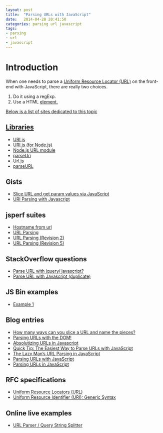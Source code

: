 ```yaml
---
layout: post
title:  "Parsing URLs with JavaScript"
date:   2014-04-28 20:41:50
categories: parsing url javascript
tags:
- parsing
- url
- javascript
---
```


Introduction
============

When one needs to parse a
[Uniform Resource Locator (URL)](http://en.wikipedia.org/wiki/Uniform_resource_locator)
on the front-end with JavaScript, there are really two choices.

1. Do it using a regExp.
2. Use a HTML <a href /> element.

Below is a list of sites dedicated to this topic

Libraries
---------

- [URI.js](http://medialize.github.io/URI.js)
- [URI.js (for Node.js)](https://www.npmjs.org/package/URIjs)
- [Node.js URL module](http://nodejs.org/api/url.html)
- [parseUri](http://blog.stevenlevithan.com/archives/parseuri)
- [Url.js](https://github.com/MoOx/Url.js)
- [parseURL](https://gist.github.com/jed/964849)

Gists
-----

- [Slice URL and get param values via JavaScript](https://gist.github.com/sairion/7065921)
- [URI Parsing with Javascript](https://gist.github.com/jlong/2428561)

jsperf suites
-------------

- [Hostname from url](http://jsperf.com/get-hostname-from-url)
- [URL Parsing](http://jsperf.com/url-parsing)
- [URL Parsing (Revision 2)](http://jsperf.com/url-parsing/2)
- [URL Parsing (Revision 5)](http://jsperf.com/url-parsing/5)

StackOverflow questions
-----------------------

- [Parse URL with jquery/ javascript?](http://stackoverflow.com/questions/6644654/parse-url-with-jquery-javascript)
- [Parse URL with Javascript (duplicate)](http://stackoverflow.com/questions/4140324/parse-url-with-javascript)

JS Bin examples
---------------

- [Example 1](http://jsbin.com/eqoruj/2/edit)

Blog entries
------------

- [How many ways can you slice a URL and name the pieces?](http://tantek.com/2011/238/b1/many-ways-slice-url-name-pieces)
- [Parsing URLs with the DOM!](http://james.padolsey.com/javascript/parsing-urls-with-the-dom)
- [Absolutizing URLs in Javascript](http://grack.com/blog/2009/11/17/absolutizing-url-in-javascript)
- [Quick Tip: The Easiest Way to Parse URLs with JavaScript](http://tutorialzine.com/2013/07/quick-tip-parse-urls)
- [The Lazy Man’s URL Parsing in JavaScript](http://www.joezimjs.com/javascript/the-lazy-mans-url-parsing)
- [Parsing URLs with JavaScript](http://iclanzan.com/parsing-urls-with-javascript)
- [Parsing URLs in JavaScript](http://www.abeautifulsite.net/blog/2013/10/parsing-urls-in-javascript)

RFC specifications
------------------

- [Uniform Resource Locators (URL)](http://www.w3.org/Addressing/URL/url-spec.txt)
- [Uniform Resource Identifier (URI): Generic Syntax](http://www.ietf.org/rfc/rfc3986.txt)

Online live examples
--------------------

- [URL Parser / Query String Splitter](http://www.freeformatter.com/url-parser-query-string-splitter.html)
